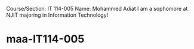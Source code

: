 Course/Section: IT 114-005
Name: Mohammed Adiat
I am a sophomore at NJIT majoring in Information Technology!
# maa-IT114-005
